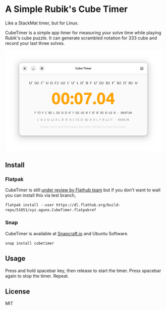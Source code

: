 # A Simple Rubik's Cube Timer

Like a StackMat timer, but for Linux.

CubeTimer is a simple app timer for measuring your solve time while playing Rubik's cube puzzle. It can generate scrambled notation for 333 cube and record your last three solves.

<img src="https://github.com/herpiko/cubetimer/blob/master/assets/Screenshot%20from%202023-09-24%2022-55-25.png?raw=true"/>

## Install

### Flatpak

CubeTimer is still <a href="https://github.com/flathub/flathub/pull/4535">under review by Flathub team</a> but if you don't want to wait you can install this via test branch,

```
flatpak install --user https://dl.flathub.org/build-repo/51051/xyz.aguno.CubeTimer.flatpakref
```

### Snap

CubeTimer is available at <a href="https://github.com/flathub/flathub/pull/4535">Snapcraft.io</a> and Ubuntu Software.


```
snap install cubetimer
```

## Usage

Press and hold spacebar key, then release to start the timer. Press spacebar again to stop the timer. Repeat.

## License

MIT


